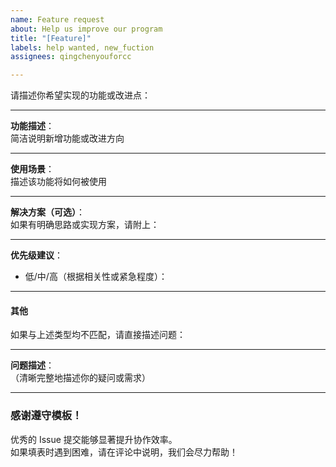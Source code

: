 ```yaml
---
name: Feature request
about: Help us improve our program
title: "[Feature]"
labels: help wanted, new_fuction
assignees: qingchenyouforcc

---
```


请描述你希望实现的功能或改进点：

---

**功能描述**：  
简洁说明新增功能或改进方向

---

**使用场景**：  
描述该功能将如何被使用

---

**解决方案（可选）**：  
如果有明确思路或实现方案，请附上：  

---

**优先级建议**：  
- 低/中/高（根据相关性或紧急程度）：

---

#### **其他**
如果与上述类型均不匹配，请直接描述问题：

---

**问题描述**：  
（清晰完整地描述你的疑问或需求）

---

### **感谢遵守模板！**
优秀的 Issue 提交能够显著提升协作效率。  
如果填表时遇到困难，请在评论中说明，我们会尽力帮助！
